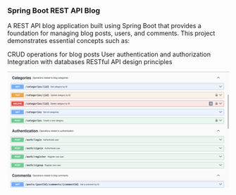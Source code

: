 ### Spring Boot REST API Blog

A REST API blog application built using Spring Boot that provides a foundation for managing blog posts, users, and comments. This project demonstrates essential concepts such as:

CRUD operations for blog posts
User authentication and authorization
Integration with databases
RESTful API design principles

![image alt](https://github.com/Mahmoud-Elbrer/spring-boot-rest-api-blog/blob/6abf98a3c05f7daeb64254341d7c2c96b28c07d2/11.png)
